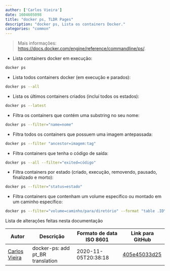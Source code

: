```yaml
---
author: ['Carlos Vieira']
date: 1604605098
title: "docker ps, TLDR Pages"
description: "docker ps, Lista os containers Docker."
categories: "common"
---
```

> Mais informações: <https://docs.docker.com/engine/reference/commandline/ps/>.

- Lista containers docker em execução:

```bash
docker ps
```

- Lista todos containers docker (em execução e parados):

```bash
docker ps --all
```

- Lista os últimos containers criados (incluí todos os estados):

```bash
docker ps --latest
```

- Filtra os containers que contém uma substring no seu nome:

```bash
docker ps --filter="name=nome"
```

- Filtra todos os containers que possuem uma imagem antepassada:

```bash
docker ps --filter "ancestor=imagem:tag"
```

- Filtra containers que tenha o código de saída:

```bash
docker ps --all --filter="exited=código"
```

- Filtra containers por estado (criado, execução, removendo, pausado, finalizado e morto):

```bash
docker ps --filter="status=estado"
```

- Filtra containers que contenham um volume específico ou montado em um caminho específico:

```bash
docker ps --filter="volume=caminho/para/diretório" --format "table .ID\t.Image\t.Names\t.Mounts"
```
Lista de alterações feitas nesta documentação


Autor | Descrição | Formato de data ISO 8601 | Link para GitHub
------|-----|-----|-----
[Carlos Vieira](mailto:3831408+caduvieira@users.noreply.github.com) | docker-ps: add pt_BR translation | 2020-11-05T20:38:18 | [405e45033d25](https://github.com/tldr-pages/tldr/commit/405e45033d25a91001a2ee7fa2ad9c11a8c52059)

